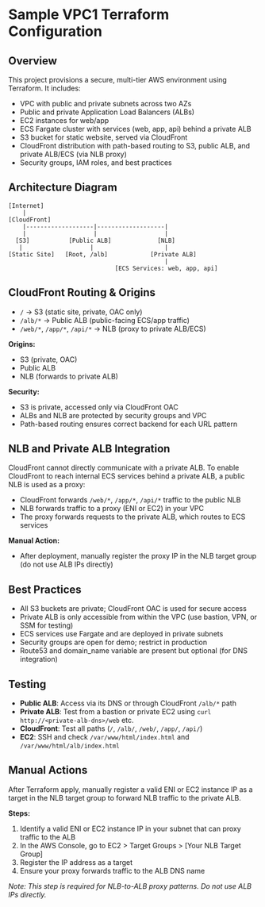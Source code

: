 # Sample VPC1 Terraform Configuration

## Overview
This project provisions a secure, multi-tier AWS environment using Terraform. It includes:
- VPC with public and private subnets across two AZs
- Public and private Application Load Balancers (ALBs)
- EC2 instances for web/app
- ECS Fargate cluster with services (web, app, api) behind a private ALB
- S3 bucket for static website, served via CloudFront
- CloudFront distribution with path-based routing to S3, public ALB, and private ALB/ECS (via NLB proxy)
- Security groups, IAM roles, and best practices

## Architecture Diagram
```
[Internet]
    |
[CloudFront]
    |-------------------|-------------------|
    |                   |                   |
  [S3]           [Public ALB]             [NLB]
   |                   |                    |
[Static Site]   [Root, /alb]            [Private ALB]
                                            |
                              [ECS Services: web, app, api]

```
## CloudFront Routing & Origins
- `/` → S3 (static site, private, OAC only)
- `/alb/*` → Public ALB (public-facing ECS/app traffic)
- `/web/*`, `/app/*`, `/api/*` → NLB (proxy to private ALB/ECS)

**Origins:**
- S3 (private, OAC)
- Public ALB
- NLB (forwards to private ALB)

**Security:**
- S3 is private, accessed only via CloudFront OAC
- ALBs and NLB are protected by security groups and VPC
- Path-based routing ensures correct backend for each URL pattern

## NLB and Private ALB Integration
CloudFront cannot directly communicate with a private ALB. To enable CloudFront to reach internal ECS services behind a private ALB, a public NLB is used as a proxy:
- CloudFront forwards `/web/*`, `/app/*`, `/api/*` traffic to the public NLB
- NLB forwards traffic to a proxy (ENI or EC2) in your VPC
- The proxy forwards requests to the private ALB, which routes to ECS services

**Manual Action:**
- After deployment, manually register the proxy IP in the NLB target group (do not use ALB IPs directly)

## Best Practices
- All S3 buckets are private; CloudFront OAC is used for secure access
- Private ALB is only accessible from within the VPC (use bastion, VPN, or SSM for testing)
- ECS services use Fargate and are deployed in private subnets
- Security groups are open for demo; restrict in production
- Route53 and domain_name variable are present but optional (for DNS integration)

## Testing
- **Public ALB**: Access via its DNS or through CloudFront `/alb/*` path
- **Private ALB**: Test from a bastion or private EC2 using `curl http://<private-alb-dns>/web` etc.
- **CloudFront**: Test all paths (`/`, `/alb/`, `/web/`, `/app/`, `/api/`)
- **EC2**: SSH and check `/var/www/html/index.html` and `/var/www/html/alb/index.html`

## Manual Actions
After Terraform apply, manually register a valid ENI or EC2 instance IP as a target in the NLB target group to forward NLB traffic to the private ALB.


**Steps:**
1. Identify a valid ENI or EC2 instance IP in your subnet that can proxy traffic to the ALB
2. In the AWS Console, go to EC2 > Target Groups > [Your NLB Target Group]
3. Register the IP address as a target
4. Ensure your proxy forwards traffic to the ALB DNS name

_Note: This step is required for NLB-to-ALB proxy patterns. Do not use ALB IPs directly._
